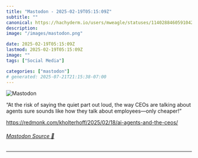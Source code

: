 ```yaml
---
title: "Mastodon - 2025-02-19T05:15:09Z"
subtitle: ""
canonical: https://hachyderm.io/users/mweagle/statuses/114028846059104243
description:
image: "/images/mastodon.png"

date: 2025-02-19T05:15:09Z
lastmod: 2025-02-19T05:15:09Z
image: ""
tags: ["Social Media"]

categories: ["mastodon"]
# generated: 2025-07-21T21:15:38-07:00
---
```

![Mastodon](/images/mastodon.png)

<p>“At the risk of saying the quiet part out loud, the way CEOs are talking about agents sure sounds like how they talk about employees—only cheaper!”</p><p><a href="https://redmonk.com/kholterhoff/2025/02/18/ai-agents-and-the-ceos/" target="_blank" rel="nofollow noopener noreferrer" translate="no"><span class="invisible">https://</span><span class="ellipsis">redmonk.com/kholterhoff/2025/0</span><span class="invisible">2/18/ai-agents-and-the-ceos/</span></a></p>


###### [Mastodon Source 🐘](https://hachyderm.io/@mweagle/114028846059104243)

___
